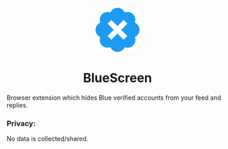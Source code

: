 <p align="center"><img width="100" alt="BlueScreen Logo" src="./src/images/logo/blueClear.png"></p>

<h1 align="center"> BlueScreen </h1>

Browser extension which hides Blue verified accounts from your feed and replies.


### Privacy: 

No data is collected/shared.